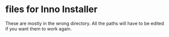 files for Inno Installer
==================
These are mostly in the wrong directory. All the paths will have to be edited if you want them to work again.
